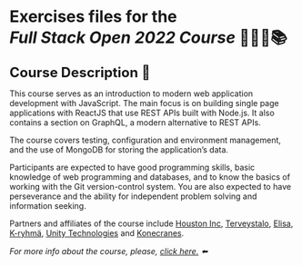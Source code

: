 # Exercises files for the <br>_Full Stack Open 2022 Course_ 👨🏻‍💻📚

<font size=5>**Course Description 📝**</font>

This course serves as an introduction to modern web application development with JavaScript. The main focus is on building single page applications with ReactJS that use REST APIs built with Node.js. It also contains a section on GraphQL, a modern alternative to REST APIs.

The course covers testing, configuration and environment management, and the use of MongoDB for storing the application’s data.

Participants are expected to have good programming skills, basic knowledge of web programming and databases, and to know the basics of working with the Git version-control system. You are also expected to have perseverance and the ability for independent problem solving and information seeking.

Partners and affiliates of the course include [Houston Inc](https://www.houston-inc.com/), [Terveystalo](https://www.terveystalo.com/fi/yhtio/toihin-terveystaloon/), [Elisa](https://elisa.fi/), [K-ryhmä](https://www.kesko.fi/), [Unity Technologies](https://www.instagram.com/unitytechnologies/?hl=en) and [Konecranes](https://careers.konecranes.com/Konecranes/).

_For more info about the course, please, [click here.](https://fullstackopen.com/en/) ⬅️_

